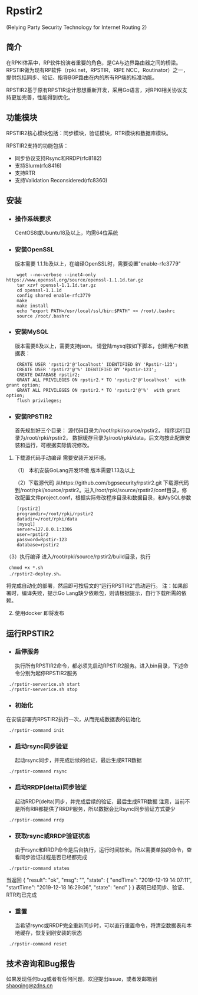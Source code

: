 


# Rpstir2
(Relying Party Security Technology for Internet Routing 2)

## 简介
在RPKI体系中，RP软件扮演者重要的角色，是CA与边界路由器之间的桥梁。RPSTIR做为现有RP软件（rpki.net，RPSTIR，RIPE NCC，Routinator）之一，提供包括同步、验证、指导BGP路由在内的所有RP端的标准功能。

RPSTIR2基于原有RPSTIR设计思想重新开发，采用Go语言，对RPKI相关协议支持更加完善，性能得到优化。

## 功能模块
RPSTIR2核心模块包括：同步模块，验证模块，RTR模块和数据库模块。

RPSTIR2支持的功能包括：
* 同步协议支持Rsync和RRDP(rfc8182)
* 支持Slurm(rfc8416)
* 支持RTR
* 支持Validation Reconsidered(rfc8360)


## 安装

* ### 操作系统要求
  CentOS8或Ubuntu18及以上，均需64位系统



* ### 安装OpenSSL 
  版本需要 1.1.1b及以上，在编译OpenSSL时，需要设置"enable-rfc3779"
```
	wget --no-verbose --inet4-only https://www.openssl.org/source/openssl-1.1.1d.tar.gz 
    tar xzvf openssl-1.1.1d.tar.gz 
    cd openssl-1.1.1d 
    config shared enable-rfc3779
	make
	make install
	echo "export PATH=/usr/local/ssl/bin:$PATH" >> /root/.bashrc
    source /root/.bashrc
```
 
    
* ### 安装MySQL
   版本需要8及以上，需要支持json。
   请登陆mysql按如下脚本，创建用户和数据表：
```
	CREATE USER 'rpstir2'@'localhost' IDENTIFIED BY 'Rpstir-123';
	CREATE USER 'rpstir2'@'%' IDENTIFIED BY 'Rpstir-123';
	CREATE DATABASE rpstir2;
	GRANT ALL PRIVILEGES ON rpstir2.* TO 'rpstir2'@'localhost'  with grant option;
	GRANT ALL PRIVILEGES ON rpstir2.* TO 'rpstir2'@'%'  with grant option;
	flush privileges;
```
 * ### 安装RPSTIR2
    首先规划好三个目录：  源代码目录为/root/rpki/source/rpstir2，  程序运行目录为/root/rpki/rpstir2， 数据缓存目录为/root/rpki/data，后文均按此配置安装和运行，可根据实际情况修改。
 
1. 下载源代码手动编译
    需要安装开发环境。
 
   （1） 本机安装GoLang开发环境
   版本需要1.13及以上
 
   （2）下载源代码
   从https://github.com/bgpsecurity/rpstir2.git 下载源代码到/root/rpki/source/rpstir2。进入/root/rpki/source/rpstir2/conf目录，修改配置文件project.conf，根据实际修改程序目录和数据目录，和MySQL参数
```
    [rpstir2]
    programdir=/root/rpki/rpstir2
    datadir=/root/rpki/data
    [mysql]
    server=127.0.0.1:3306
    user=rpstir2
    password=Rpstir-123
    database=rpstir2
 ```

  （3）执行编译
   进入/root/rpki/source/rpstir2/build目录，执行
   ```
    chmod +x *.sh 
    ./rpstir2-deploy.sh，
   ```
将完成自动化的部署，然后即可按后文的“运行RPSTIR2”启动运行。
  注：如果部署时，编译失败，提示Go Lang缺少依赖包，则请根据提示，自行下载所需的依赖。
   
 2. 使用docker 
   即将发布
    
## 运行RPSTIR2
 * ### 启停服务
    执行所有RPSTIR2命令，都必须先启动RPSTIR2服务。进入bin目录，下述命令分别为起停RPSTIR2服务
 ```
  ./rpstir-serverice.sh start
  ./rpstir-serverice.sh stop
  ```

 * ### 初始化
  在安装部署完RPSTIR2执行一次，从而完成数据表的初始化
  ```
   ./rpstir-command init  
 ```

 * ### 启动rsync同步验证
   起动rsync同步，并完成后续的验证，最后生成RTR数据
  ```
   ./rpstir-command rsync  
 ```
 
 * ### 启动RRDP(delta)同步验证
   起动RRDP(delta)同步，并完成后续的验证，最后生成RTR数据
   注意，当前不是所有RIR都提供了RRDP服务，所以数据会比Rsync同步验证方式要少
  ```
   ./rpstir-command rrdp  
 ```

 * ### 获取rsync或RRDP验证状态
   由于rsync和RRDP命令是后台执行，运行时间较长。所以需要单独的命令，查看同步验证过程是否已经都完成
  ```
   ./rpstir-command states  
 ```
  当返回
   {
    "result": "ok",
    "msg": "",
    "state": {
        "endTime": "2019-12-19 14:07:11",
        "startTime": "2019-12-18 16:29:06",
        "state": "end"
    }
 }
 表明已经同步、验证、RTR均已完成

 * ### 重置
   当希望rsync或RRDP完全重新同步时，可以直行重置命令，将清空数据表和本地缓存，恢复到刚安装的状态
  ```
   ./rpstir-command reset  
 ```

## 技术咨询和Bug报告

 如果发现任何bug或者有任何问题，欢迎提出issue，或者发邮箱到 shaoqing@zdns.cn



